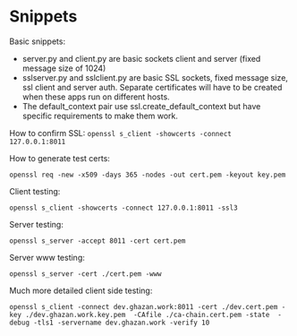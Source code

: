 Snippets
========

Basic snippets:

* server.py and client.py are basic sockets client and server (fixed message size of 1024)
* sslserver.py and sslclient.py are basic SSL sockets, fixed message size, ssl client and server auth. Separate certificates will have to be created when these apps run on different hosts.
* The default_context pair use ssl.create_default_context but have specific requirements to make them work.


How to confirm SSL:
`openssl s_client -showcerts -connect 127.0.0.1:8011`

How to generate test certs:

`openssl req -new -x509 -days 365 -nodes -out cert.pem -keyout key.pem`

Client testing:

`openssl s_client -showcerts -connect 127.0.0.1:8011 -ssl3`

Server testing:

`openssl s_server -accept 8011 -cert cert.pem`

Server www testing:

`openssl s_server -cert ./cert.pem -www`

Much more detailed client side testing:

`openssl s_client -connect dev.ghazan.work:8011 -cert ./dev.cert.pem -key ./dev.ghazan.work.key.pem  -CAfile ./ca-chain.cert.pem -state  -debug -tls1 -servername dev.ghazan.work -verify 10`

